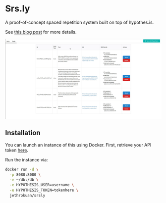 # Srs.ly

A proof-of-concept spaced repetition system built on top of hypothes.is.

See [this blog post](https://blog.jethro.dev/posts/taking_srs_seriously/ "this blog post") for more details.

![review](img/review.gif)

## Installation

You can launch an instance of this using Docker. First, retrieve your API token [here](https://hypothes.is/account/developer).

Run the instance via:

```sh
docker run -d \
  -p 8080:8080 \
  -v ~/db:/db \
  -e HYPOTHESIS_USER=username \
  -e HYPOTHESIS_TOKEN=tokenhere \
  jethrokuan/srsly
```
